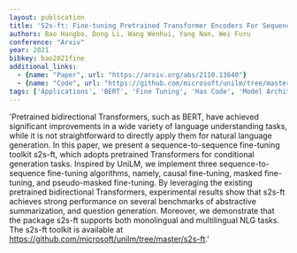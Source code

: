 ```yaml
---
layout: publication
title: 'S2s-ft: Fine-tuning Pretrained Transformer Encoders For Sequence-to-sequence Learning'
authors: Bao Hangbo, Dong Li, Wang Wenhui, Yang Nan, Wei Furu
conference: "Arxiv"
year: 2021
bibkey: bao2021fine
additional_links:
  - {name: "Paper", url: "https://arxiv.org/abs/2110.13640"}
  - {name: "Code", url: "https://github.com/microsoft/unilm/tree/master/s2s-ft"}
tags: ['Applications', 'BERT', 'Fine Tuning', 'Has Code', 'Model Architecture', 'Pretraining Methods', 'RAG', 'Reinforcement Learning', 'Training Techniques', 'Transformer']
---
```

'Pretrained bidirectional Transformers, such as BERT, have achieved significant improvements in a wide variety of language understanding tasks, while it is not straightforward to directly apply them for natural language generation. In this paper, we present a sequence-to-sequence fine-tuning toolkit s2s-ft, which adopts pretrained Transformers for conditional generation tasks. Inspired by UniLM, we implement three sequence-to-sequence fine-tuning algorithms, namely, causal fine-tuning, masked fine-tuning, and pseudo-masked fine-tuning. By leveraging the existing pretrained bidirectional Transformers, experimental results show that s2s-ft achieves strong performance on several benchmarks of abstractive summarization, and question generation. Moreover, we demonstrate that the package s2s-ft supports both monolingual and multilingual NLG tasks. The s2s-ft toolkit is available at https://github.com/microsoft/unilm/tree/master/s2s-ft.'
